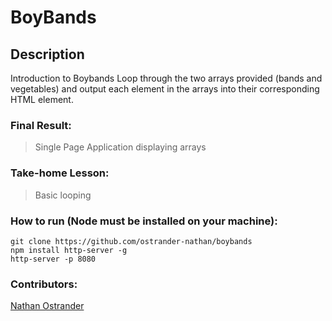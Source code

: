 # BoyBands

## Description
Introduction to Boybands Loop through the two arrays provided (bands and vegetables) and output each element in the arrays into their corresponding HTML element.

### Final Result:
> Single Page Application displaying arrays 


### Take-home Lesson:

> Basic looping

### How to run (Node must be installed on your machine):
```
git clone https://github.com/ostrander-nathan/boybands
npm install http-server -g
http-server -p 8080
```


### Contributors:
[Nathan Ostrander](https://github.com/ostrander-nathan)